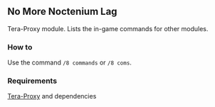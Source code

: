 ## No More Noctenium Lag
Tera-Proxy module. Lists the in-game commands for other modules.
### How to
Use the command `/8 commands` or `/8 coms`.
### Requirements
[Tera-Proxy](https://github.com/meishuu/tera-proxy) and dependencies
